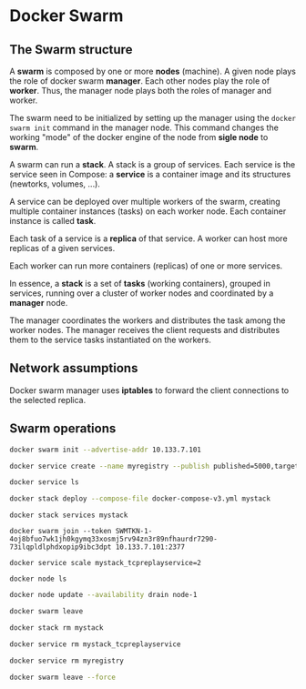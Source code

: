 # Docker Swarm

## The Swarm structure

A **swarm** is composed by one or more **nodes** (machine). A given node plays the role of docker swarm **manager**. Each other nodes play the role of **worker**. Thus, the manager node plays both the roles of manager and worker.

The swarm need to be initialized by setting up the manager using the `docker swarm init` command in the manager node. This command changes the working "mode" of the docker engine of the node from **sigle node** to **swarm**.

A swarm can run a **stack**. A stack is a group of services. Each service is the service seen in Compose: a **service** is a container image and its structures (newtorks, volumes, ...).

A service can be deployed over multiple workers of the swarm, creating multiple container instances (tasks) on each worker node. Each container instance is called **task**.

Each task of a service is a **replica** of that service. A worker can host more replicas of a given services.

Each worker can run more containers (replicas) of one or more services.

In essence, a **stack** is a set of **tasks** (working containers), grouped in services, running over a cluster of worker nodes and coordinated by a **manager** node. 

The manager coordinates the workers and distributes the task among the worker nodes. The manager receives the client requests and distributes them to the service tasks instantiated on the workers.

## Network assumptions

Docker swarm manager uses **iptables** to forward the client connections to the selected replica.

## Swarm operations

```bash
docker swarm init --advertise-addr 10.133.7.101
```

```bash
docker service create --name myregistry --publish published=5000,target=5000,registry:2
```

```bash
docker service ls
```

```bash
docker stack deploy --compose-file docker-compose-v3.yml mystack
```

```bash
docker stack services mystack
```

```bash
docker swarm join --token SWMTKN-1-4oj8bfuo7wk1jh0kgymq33xosmj5rv94zn3r89nfhaurdr7290-73ilqpldlphdxopip9ibc3dpt 10.133.7.101:2377
```

```bash
docker service scale mystack_tcpreplayservice=2
```

```bash
docker node ls
```

```bash
docker node update --availability drain node-1
```

```bash
docker swarm leave
```

```bash
docker stack rm mystack
```

```bash
docker service rm mystack_tcpreplayservice
```

```bash
docker service rm myregistry
```

```bash
docker swarm leave --force
```
